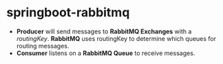 # springboot-rabbitmq

* **Producer** will send messages to **RabbitMQ Exchanges** with a *routingKey*. 
    **RabbitMQ** uses routingKey to determine which queues for routing messages.
* **Consumer** listens on a **RabbitMQ Queue** to receive messages.